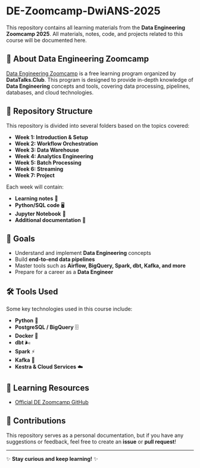 # DE-Zoomcamp-DwiANS-2025

This repository contains all learning materials from the **Data Engineering Zoomcamp 2025**. All materials, notes, code, and projects related to this course will be documented here.

## 📌 About Data Engineering Zoomcamp
[Data Engineering Zoomcamp](https://github.com/DataTalksClub/data-engineering-zoomcamp) is a free learning program organized by **DataTalks.Club**. This program is designed to provide in-depth knowledge of **Data Engineering** concepts and tools, covering data processing, pipelines, databases, and cloud technologies.

## 📂 Repository Structure
This repository is divided into several folders based on the topics covered:

- **Week 1: Introduction & Setup**
- **Week 2: Workflow Orchestration**
- **Week 3: Data Warehouse**
- **Week 4: Analytics Engineering**
- **Week 5: Batch Processing**
- **Week 6: Streaming**
- **Week 7: Project**

Each week will contain:
- **Learning notes** 📖
- **Python/SQL code** 🖥️
- **Jupyter Notebook** 📒
- **Additional documentation** 📃

## 🎯 Goals
- Understand and implement **Data Engineering** concepts
- Build **end-to-end data pipelines**
- Master tools such as **Airflow, BigQuery, Spark, dbt, Kafka, and more**
- Prepare for a career as a **Data Engineer**

## 🛠️ Tools Used
Some key technologies used in this course include:
- **Python** 🐍
- **PostgreSQL / BigQuery** 🗄️
- **Docker** 🐳
- **dbt** 🌬️
- **Spark** ⚡
- **Kafka** 🔗
- **Kestra & Cloud Services** ☁️

## 📖 Learning Resources
- [Official DE Zoomcamp GitHub](https://github.com/DataTalksClub/data-engineering-zoomcamp)


## 🚀 Contributions
This repository serves as a personal documentation, but if you have any suggestions or feedback, feel free to create an **issue** or **pull request**!

---
✨ **Stay curious and keep learning!** ✨

